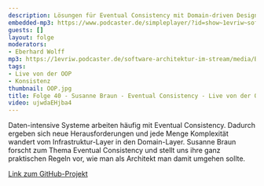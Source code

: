 ```yaml
---
description: Lösungen für Eventual Consistency mit Domain-driven Design
embedded-mp3: https://www.podcaster.de/simpleplayer/?id=show~1evriw~software-architektur-im-stream~pod-60296de85f0d0095371987&v=1613328280
guests: []
layout: folge
moderators:
- Eberhard Wolff
mp3: https://1evriw.podcaster.de/software-architektur-im-stream/media/Braun.mp3
tags:
- Live von der OOP
- Konsistenz
thumbnail: OOP.jpg
title: Folge 40 - Susanne Braun - Eventual Consistency - Live von der OOP
video: ujwdaEHjba4
---
```


Daten-intensive Systeme arbeiten häufig mit Eventual
Consistency. Dadurch ergeben sich neue Herausforderungen und jede
Menge Komplexität wandert vom Infrastruktur-Layer in den
Domain-Layer. Susanne Braun forscht zum Thema Eventual Consistency und
stellt uns ihre ganz praktischen Regeln vor, wie man als Architekt man
damit umgehen sollte.

[Link zum GitHub-Projekt](https://github.com/EventuallyConsistentDDD/design-guidelines)
